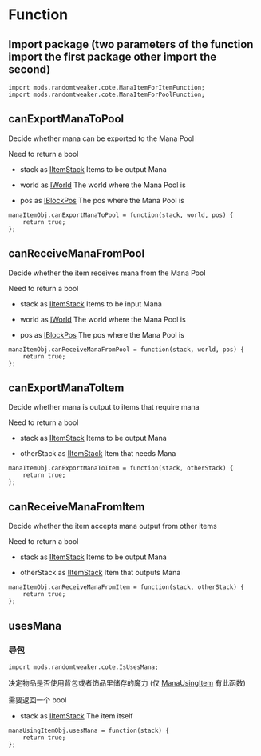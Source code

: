 # Function

## Import package (two parameters of the function import the first package other import the second)

```zenscript
import mods.randomtweaker.cote.ManaItemForItemFunction;
import mods.randomtweaker.cote.ManaItemForPoolFunction;
```

## canExportManaToPool

Decide whether mana can be exported to the Mana Pool

Need to return a bool

* stack as [IItemStack](https://docs.blamejared.com/1.12/en/Vanilla/Items/IItemStack/) Items to be output Mana

* world as [IWorld](https://docs.blamejared.com/1.12/en/Vanilla/World/IWorld/) The world where the Mana Pool is

* pos as [IBlockPos](https://docs.blamejared.com/1.12/en/Vanilla/World/IBlockPos/) The pos where the Mana Pool is

```zenscript
manaItemObj.canExportManaToPool = function(stack, world, pos) {
    return true;
};
```

## canReceiveManaFromPool

Decide whether the item receives mana from the Mana Pool

Need to return a bool

* stack as [IItemStack](https://docs.blamejared.com/1.12/en/Vanilla/Items/IItemStack/) Items to be input Mana

* world as [IWorld](https://docs.blamejared.com/1.12/en/Vanilla/World/IWorld/) The world where the Mana Pool is

* pos as [IBlockPos](https://docs.blamejared.com/1.12/en/Vanilla/World/IBlockPos/) The pos where the Mana Pool is

```zenscript
manaItemObj.canReceiveManaFromPool = function(stack, world, pos) {
    return true;
};
```

## canExportManaToItem

Decide whether mana is output to items that require mana

Need to return a bool

* stack as [IItemStack](https://docs.blamejared.com/1.12/en/Vanilla/Items/IItemStack/) Items to be output Mana

* otherStack as [IItemStack](https://docs.blamejared.com/1.12/en/Vanilla/Items/IItemStack/) Item that needs Mana

```zenscript
manaItemObj.canExportManaToItem = function(stack, otherStack) {
    return true;
};
```

## canReceiveManaFromItem

Decide whether the item accepts mana output from other items

Need to return a bool

* stack as [IItemStack](https://docs.blamejared.com/1.12/en/Vanilla/Items/IItemStack/) Items to be
  output Mana

* otherStack as [IItemStack](https://docs.blamejared.com/1.12/en/Vanilla/Items/IItemStack/) Item
  that outputs Mana

```zenscript
manaItemObj.canReceiveManaFromItem = function(stack, otherStack) {
    return true;
};
```

## usesMana

### 导包

```zenscript
import mods.randomtweaker.cote.IsUsesMana;
```

决定物品是否使用背包或者饰品里储存的魔力 (仅 [ManaUsingItem](ManaUsingItem.md) 有此函数)

需要返回一个 bool

* stack as [IItemStack](https://docs.blamejared.com/1.12/en/Vanilla/Items/IItemStack/) The item
  itself

```zenscript
manaUsingItemObj.usesMana = function(stack) {
    return true;
};
```
